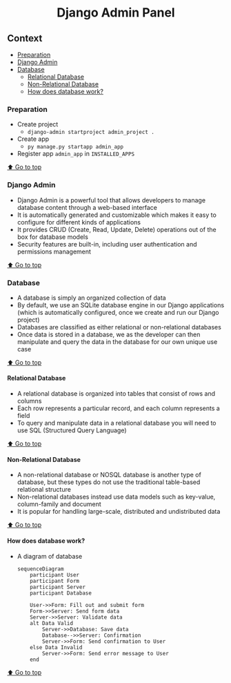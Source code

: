 <div align="center">
<h1>Django Admin Panel</h1>
</div>

## Context
- [Preparation](#preparation)
- [Django Admin](#django-admin)
- [Database](#database)
    - [Relational Database](#relational-database)
    - [Non-Relational Database](#non-relational-database)
    - [How does database work?](#how-does-database-work)

### Preparation
- Create project 
    - `django-admin startproject admin_project .`
- Create app
    - `py manage.py startapp admin_app`
- Register app `admin_app` in `INSTALLED_APPS`

[⬆️ Go to top](#context)

### Django Admin
- Django Admin is a powerful tool that allows developers to manage database content through a web-based interface 
- It is automatically generated and customizable which makes it easy to configure for different kinds of applications 
- It provides CRUD (Create, Read, Update, Delete) operations out of the box for database models 
- Security features are built-in, including user authentication and permissions management 

[⬆️ Go to top](#context)

### Database
- A database is simply an organized collection of data 
- By default, we use an SQLite database engine in our Django applications (which is automatically configured, once we create and run our Django project) 
- Databases are classified as either relational or non-relational databases 
- Once data is stored in a database, we as the developer can then manipulate and query the data in the database for our own unique use case 

[⬆️ Go to top](#context)

#### Relational Database
- A relational database is organized into tables that consist of rows and columns
- Each row represents a particular record, and each column represents a field 
- To query and manipulate data in a relational database you will need to use SQL (Structured Query Language) 

[⬆️ Go to top](#context)

#### Non-Relational Database
- A non-relational database or NOSQL database is another type of database, but these types do not use the traditional table-based relational structure 
- Non-relational databases instead use data models such as key-value, column-family and document 
- It is popular for handling large-scale, distributed and undistributed data 

[⬆️ Go to top](#context)

#### How does database work?
- A diagram of database
    ```mermaid
    sequenceDiagram
        participant User
        participant Form
        participant Server
        participant Database

        User->>Form: Fill out and submit form
        Form->>Server: Send form data
        Server->>Server: Validate data
        alt Data Valid
            Server->>Database: Save data
            Database-->>Server: Confirmation
            Server->>Form: Send confirmation to User
        else Data Invalid
            Server->>Form: Send error message to User
        end
    ```

[⬆️ Go to top](#context)
